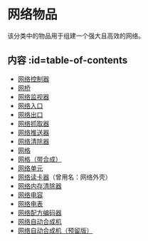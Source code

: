 # 网络物品

该分类中的物品用于组建一个强大且高效的网络。

## 内容 :id=table-of-contents

- [网络控制器](./Network-Controller)
- [网桥](./Network-Bridge)
- [网络监视器](./Network-Monitor)
- [网络入口](./Network-Importer)
- [网络出口](./Network-Exporter)
- [网络抓取器](./Network-Grabber)
- [网络推送器](./Network-Pusher)
- [网络清除器](./Network-Purger)
- [网格](./Network-Grid)
- [网格（带合成）](./Network-Grid)
- [网络单元](./Network-Cell)
- [网络读卡器](./Network-Memory-Shell)（曾用名：网络外壳）
- [网络内存清除器](./Network-Memory-Wiper)
- [网络电容](./Network-Capacitor)
- [网络电表](./Network-Power-Display)
- [网络配方编码器](./Network-Encoder)
- [网络自动合成机](./Network-Autocrafter)
- [网络自动合成机（预留版）](./Network-Autocrafter)
